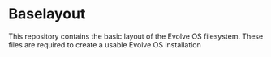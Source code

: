 # Baselayout

This repository contains the basic layout of the Evolve OS filesystem.
These files are required to create a usable Evolve OS installation
